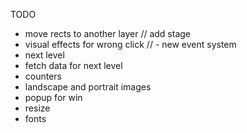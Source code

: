 TODO

- move rects to another layer // add stage
- visual effects for wrong click
  // - new event system
- next level
- fetch data for next level
- counters
- landscape and portrait images
- popup for win
- resize
- fonts
